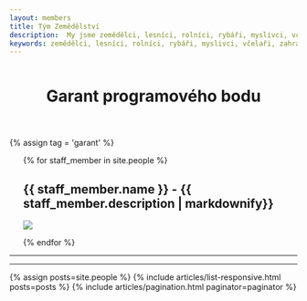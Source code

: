 ```yaml
---
layout: members
title: Tým Zemědělství
description:  My jsme zemědělci, lesníci, rolníci, rybáři, myslivci, včelaří, zahrádkáři, piráti, pirátky, chovatelé.
keywords: zemědělci, lesníci, rolníci, rybáři, myslivci, včelaři, zahrádkáři, chovatelé, piráti, pirátky, příznivci
---
```


<div class="row">
  <div class="columns">
    <div class="o-section">
      <div class="o-section-inner">
          <header class="c-page-header">
            <h1 itemprop="headline" class="c-page-title">Garant programového bodu</h1>
          </header>
          {% assign tag = 'garant'  %}
          <ul>
          {% for staff_member in site.people %}
            <h2>{{ staff_member.name }} - {{ staff_member.description | markdownify}}</h2>
            <p><img src={{ staff_member.img  }}></p>
          {% endfor %}
          </ul><hr><hr>
         {% assign posts=site.people %} 
         {% include articles/list-responsive.html posts=posts %}
         {% include articles/pagination.html paginator=paginator %}
      </div>
    </div>
  </div>
</div>
